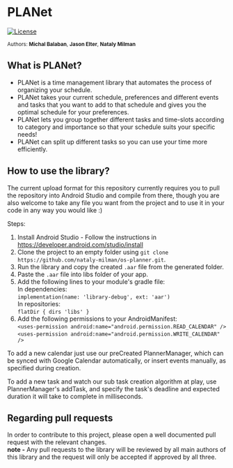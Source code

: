 <!--
  Title: PLANet Scheduling Library
  Description: Preference-based automatic schedule planner library for maximum task completion
  Authors: Michal Balaban, Jason Elter, Nataly Milman
  -->

# PLANet 
[![License](https://img.shields.io/badge/License-Apache%202.0-blue.svg)](https://opensource.org/licenses/Apache-2.0)

<sup>Authors: **Michal Balaban**, **Jason Elter**, **Nataly Milman**</sup>

## What is PLANet?
* PLANet is a time management library that automates the process of organizing your schedule.
* PLANet takes your current schedule, preferences and different events and tasks that you want to add to that schedule and gives you the optimal schedule for your preferences.
* PLANet lets you group together different tasks and time-slots according to category and importance so that your schedule suits your specific needs!
* PLANet can split up different tasks so you can use your time more efficiently.

## How to use the library?
The current upload format for this repository currently requires you to pull the repository into Android Studio and compile from there, though you are also welcome to take any file you want from the project and to use it in your code in any way you would like :)

Steps:
1. Install Android Studio - Follow the instructions in https://developer.android.com/studio/install<br/>
2. Clone the project to an empty folder using `git clone https://github.com/nataly-milman/os-planner.git`.
3. Run the library and copy the created `.aar` file from the generated folder.
4. Paste the `.aar` file into libs folder of your app.
5. Add the following lines to your module's gradle file:<br/>
   In dependencies:<br/>
   `implementation(name: 'library-debug', ext: 'aar')`<br/>
   In repositories:<br/>
   `flatDir { dirs 'libs' }`
6. Add the following permissions to your AndroidManifest:</br>
    `<uses-permission android:name="android.permission.READ_CALENDAR" />`</br>
    `<uses-permission android:name="android.permission.WRITE_CALENDAR" />`

To add a new calendar just use our preCreated PlannerManager, which can be synced with Google Calendar automatically, or insert events manually, as specified during creation.

To add a new task and watch our sub task creation algorithm at play, use PlannerManager's addTask,
and specify the task's deadline and expected duration it will take to complete in milliseconds.

## Regarding pull requests
In order to contribute to this project, please open a well documented pull request with the relevant changes.<br/>
**note -** Any pull requests to the library will be reviewed by all main authors of this library and the request will only be accepted if approved by all three.
